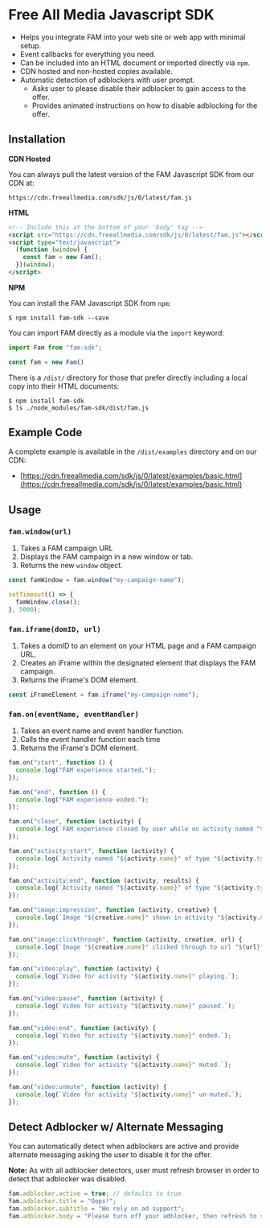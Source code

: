 # Free All Media Javascript SDK

* Helps you integrate FAM into your web site or web app with minimal setup.
* Event callbacks for everything you need.
* Can be included into an HTML document or imported directly via `npm`.
* CDN hosted and non-hosted copies available.
* Automatic detection of adblockers with user prompt.
  * Asks user to please disable their adblocker to gain access to the offer.
  * Provides animated instructions on how to disable adblocking for the offer.

## Installation

**CDN Hosted**

You can always pull the latest version of the FAM Javascript SDK from our CDN at:

    https://cdn.freeallmedia.com/sdk/js/0/latest/fam.js

**HTML**

```html
<!-- Include this at the bottom of your 'body' tag -->
<script src="https://cdn.freeallmedia.com/sdk/js/0/latest/fam.js"></script>
<script type="text/javascript">
  (function (window) {
    const fam = new Fam();
  })(window);
</script>
```

**NPM**

You can install the FAM Javascript SDK from `npm`:

```shell
$ npm install fam-sdk --save
```

You can import FAM directly as a module via the `import` keyword:

```javascript
import Fam from "fam-sdk";

const fam = new Fam()
```

There is a `/dist/` directory for those that prefer directly including a local copy into their HTML documents:

```shell
$ npm install fam-sdk
$ ls ./node_modules/fam-sdk/dist/fam.js
```

## Example Code

A complete example is available in the `/dist/examples` directory and on our CDN:

* [https://cdn.freeallmedia.com/sdk/js/0/latest/examples/basic.html](https://cdn.freeallmedia.com/sdk/js/0/latest/examples/basic.html)

## Usage

### `fam.window(url)`

1. Takes a FAM campaign URL
2. Displays the FAM campaign in a new window or tab.
3. Returns the new `window` object.

```javascript
const famWindow = fam.window("my-campaign-name");

setTimeout(() => {
  famWindow.close();
}, 5000);
```

### `fam.iframe(domID, url)`

1. Takes a domID to an element on your HTML page and a FAM campaign URL.
2. Creates an iFrame within the designated element that displays the FAM campaign.
3. Returns the iFrame's DOM element.

```javascript
const iFrameElement = fam.iframe("my-campaign-name");
```

### `fam.on(eventName, eventHandler)`

1. Takes an event name and event handler function.
2. Calls the event handler function each time
3. Returns the iFrame's DOM element.

```javascript
fam.on("start", function () {
  console.log("FAM experience started.");
});
```

```javascript
fam.on("end", function () {
  console.log("FAM experience ended.");
});
```

```javascript
fam.on("close", function (activity) {
  console.log(`FAM experience closed by user while on activity named "${activity.name}"`);
});
```

```javascript
fam.on("activity:start", function (activity) {
  console.log(`Activity named "${activity.name}" of type "${activity.type}" started.`);
});
```

```javascript
fam.on("activity:end", function (activity, results) {
  console.log(`Activity named "${activity.name}" of type "${activity.type}" ended with the following results:`, results);
});
```

```javascript
fam.on("image:impression", function (activity, creative) {
  console.log(`Image "${creative.name}" shown in activity "${activity.name}"`);
});
```

```javascript
fam.on("image:clickthrough", function (activity, creative, url) {
  console.log(`Image "${creative.name}" clicked through to url "${url}" in activity "${activity.name}"`);
});
```

```javascript
fam.on("video:play", function (activity) {
  console.log(`Video for activity "${activity.name}" playing.`);
});
```

```javascript
fam.on("video:pause", function (activity) {
  console.log(`Video for activity "${activity.name}" paused.`);
});
```

```javascript
fam.on("video:end", function (activity) {
  console.log(`Video for activity "${activity.name}" ended.`);
});
```

```javascript
fam.on("video:mute", function (activity) {
  console.log(`Video for activity "${activity.name}" muted.`);
});
```

```javascript
fam.on("video:unmute", function (activity) {
  console.log(`Video for activity "${activity.name}" un-muted.`);
});
```

## Detect Adblocker w/ Alternate Messaging

You can automatically detect when adblockers are active and provide alternate messaging asking the user to disable it for the offer.

**Note:** As with all adblocker detectors, user must refresh browser in order to detect that adblocker was disabled.

```javascript
fam.adblocker.active = true; // defaults to true
fam.adblocker.title = "Oops!";
fam.adblocker.subtitle = "We rely on ad support";
fam.adblocker.body = "Please turn off your adblocker, then refresh to see your content.";
```
